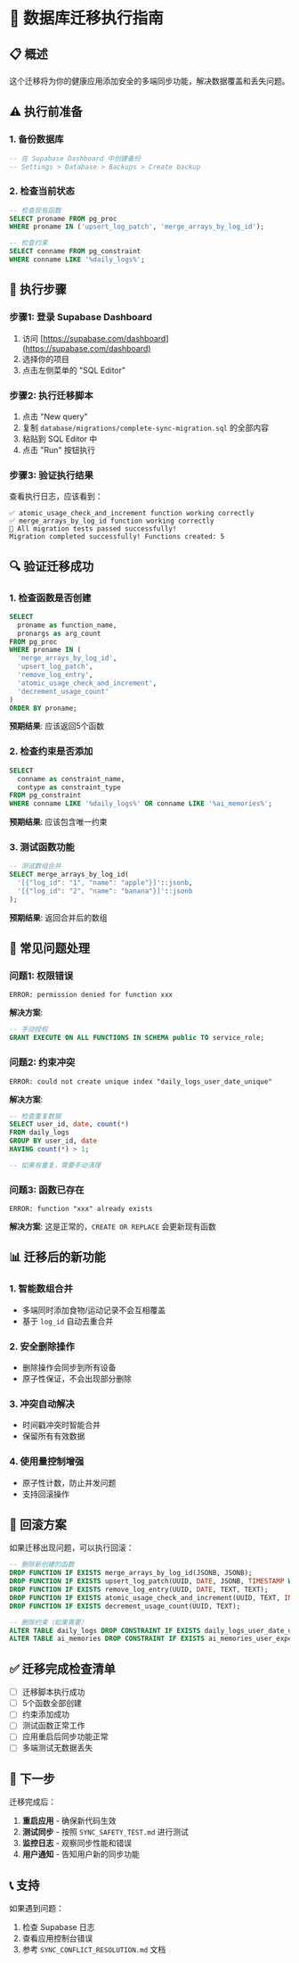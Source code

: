 # 🚀 数据库迁移执行指南

## 📋 概述

这个迁移将为你的健康应用添加安全的多端同步功能，解决数据覆盖和丢失问题。

## ⚠️ 执行前准备

### 1. **备份数据库**
```sql
-- 在 Supabase Dashboard 中创建备份
-- Settings > Database > Backups > Create backup
```

### 2. **检查当前状态**
```sql
-- 检查现有函数
SELECT proname FROM pg_proc 
WHERE proname IN ('upsert_log_patch', 'merge_arrays_by_log_id');

-- 检查约束
SELECT conname FROM pg_constraint 
WHERE conname LIKE '%daily_logs%';
```

## 🔧 执行步骤

### 步骤1: 登录 Supabase Dashboard
1. 访问 [https://supabase.com/dashboard](https://supabase.com/dashboard)
2. 选择你的项目
3. 点击左侧菜单的 "SQL Editor"

### 步骤2: 执行迁移脚本
1. 点击 "New query"
2. 复制 `database/migrations/complete-sync-migration.sql` 的全部内容
3. 粘贴到 SQL Editor 中
4. 点击 "Run" 按钮执行

### 步骤3: 验证执行结果
查看执行日志，应该看到：
```
✅ atomic_usage_check_and_increment function working correctly
✅ merge_arrays_by_log_id function working correctly  
🎉 All migration tests passed successfully!
Migration completed successfully! Functions created: 5
```

## 🔍 验证迁移成功

### 1. 检查函数是否创建
```sql
SELECT 
  proname as function_name,
  pronargs as arg_count
FROM pg_proc 
WHERE proname IN (
  'merge_arrays_by_log_id',
  'upsert_log_patch', 
  'remove_log_entry',
  'atomic_usage_check_and_increment',
  'decrement_usage_count'
)
ORDER BY proname;
```

**预期结果**: 应该返回5个函数

### 2. 检查约束是否添加
```sql
SELECT 
  conname as constraint_name,
  contype as constraint_type
FROM pg_constraint 
WHERE conname LIKE '%daily_logs%' OR conname LIKE '%ai_memories%';
```

**预期结果**: 应该包含唯一约束

### 3. 测试函数功能
```sql
-- 测试数组合并
SELECT merge_arrays_by_log_id(
  '[{"log_id": "1", "name": "apple"}]'::jsonb,
  '[{"log_id": "2", "name": "banana"}]'::jsonb
);
```

**预期结果**: 返回合并后的数组

## 🚨 常见问题处理

### 问题1: 权限错误
```
ERROR: permission denied for function xxx
```

**解决方案**:
```sql
-- 手动授权
GRANT EXECUTE ON ALL FUNCTIONS IN SCHEMA public TO service_role;
```

### 问题2: 约束冲突
```
ERROR: could not create unique index "daily_logs_user_date_unique"
```

**解决方案**:
```sql
-- 检查重复数据
SELECT user_id, date, count(*) 
FROM daily_logs 
GROUP BY user_id, date 
HAVING count(*) > 1;

-- 如果有重复，需要手动清理
```

### 问题3: 函数已存在
```
ERROR: function "xxx" already exists
```

**解决方案**: 这是正常的，`CREATE OR REPLACE` 会更新现有函数

## 📊 迁移后的新功能

### 1. **智能数组合并**
- 多端同时添加食物/运动记录不会互相覆盖
- 基于 `log_id` 自动去重合并

### 2. **安全删除操作**
- 删除操作会同步到所有设备
- 原子性保证，不会出现部分删除

### 3. **冲突自动解决**
- 时间戳冲突时智能合并
- 保留所有有效数据

### 4. **使用量控制增强**
- 原子性计数，防止并发问题
- 支持回滚操作

## 🔄 回滚方案

如果迁移出现问题，可以执行回滚：

```sql
-- 删除新创建的函数
DROP FUNCTION IF EXISTS merge_arrays_by_log_id(JSONB, JSONB);
DROP FUNCTION IF EXISTS upsert_log_patch(UUID, DATE, JSONB, TIMESTAMP WITH TIME ZONE);
DROP FUNCTION IF EXISTS remove_log_entry(UUID, DATE, TEXT, TEXT);
DROP FUNCTION IF EXISTS atomic_usage_check_and_increment(UUID, TEXT, INTEGER);
DROP FUNCTION IF EXISTS decrement_usage_count(UUID, TEXT);

-- 删除约束（如果需要）
ALTER TABLE daily_logs DROP CONSTRAINT IF EXISTS daily_logs_user_date_unique;
ALTER TABLE ai_memories DROP CONSTRAINT IF EXISTS ai_memories_user_expert_unique;
```

## ✅ 迁移完成检查清单

- [ ] 迁移脚本执行成功
- [ ] 5个函数全部创建
- [ ] 约束添加成功
- [ ] 测试函数正常工作
- [ ] 应用重启后同步功能正常
- [ ] 多端测试无数据丢失

## 🚀 下一步

迁移完成后：
1. **重启应用** - 确保新代码生效
2. **测试同步** - 按照 `SYNC_SAFETY_TEST.md` 进行测试
3. **监控日志** - 观察同步性能和错误
4. **用户通知** - 告知用户新的同步功能

## 📞 支持

如果遇到问题：
1. 检查 Supabase 日志
2. 查看应用控制台错误
3. 参考 `SYNC_CONFLICT_RESOLUTION.md` 文档
